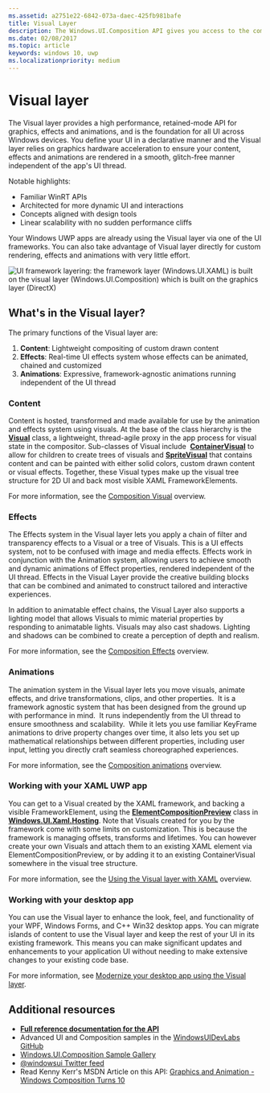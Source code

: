 ```yaml
---
ms.assetid: a2751e22-6842-073a-daec-425fb981bafe
title: Visual Layer
description: The Windows.UI.Composition API gives you access to the composition layer between the framework layer (XAML), and the graphics layer (DirectX).
ms.date: 02/08/2017
ms.topic: article
keywords: windows 10, uwp
ms.localizationpriority: medium
---
```

# Visual layer

The Visual layer provides a high performance, retained-mode API for graphics, effects and animations, and is the foundation for all UI across Windows devices. You define your UI in a declarative manner and the Visual layer relies on graphics hardware acceleration to ensure your content, effects and animations are rendered in a smooth, glitch-free manner independent of the app's UI thread.

Notable highlights:

* Familiar WinRT APIs
* Architected for more dynamic UI and interactions
* Concepts aligned with design tools
* Linear scalability with no sudden performance cliffs

Your Windows UWP apps are already using the Visual layer via one of the UI frameworks. You can also take advantage of Visual layer directly for custom rendering, effects and animations with very little effort.

![UI framework layering: the framework layer (Windows.UI.XAML) is built on the visual layer (Windows.UI.Composition) which is built on the graphics layer (DirectX)](images/layers-win-ui-composition.png)

## What's in the Visual layer?

The primary functions of the Visual layer are:

1. **Content**: Lightweight compositing of custom drawn content
1. **Effects**: Real-time UI effects system whose effects can be animated, chained and customized
1. **Animations**: Expressive, framework-agnostic animations running independent of the UI thread

### Content

Content is hosted, transformed and made available for use by the animation and effects system using visuals. At the base of the class hierarchy is the [**Visual**](/uwp/api/Windows.UI.Composition.Visual) class, a lightweight, thread-agile proxy in the app process for visual state in the compositor. Sub-classes of Visual include  [**ContainerVisual**](/uwp/api/Windows.UI.Composition.ContainerVisual) to allow for children to create trees of visuals and [**SpriteVisual**](/uwp/api/Windows.UI.Composition.SpriteVisual) that contains content and can be painted with either solid colors, custom drawn content or visual effects. Together, these Visual types make up the visual tree structure for 2D UI and back most visible XAML FrameworkElements.

For more information, see the [Composition Visual](composition-visual-tree.md) overview.

### Effects

The Effects system in the Visual layer lets you apply a chain of filter and transparency effects to a Visual or a tree of Visuals. This is a UI effects system, not to be confused with image and media effects. Effects work in conjunction with the Animation system, allowing users to achieve smooth and dynamic animations of Effect properties, rendered independent of the UI thread. Effects in the Visual Layer provide the creative building blocks that can be combined and animated to construct tailored and interactive experiences.

In addition to animatable effect chains, the Visual Layer also supports a lighting model that allows Visuals to mimic material properties by responding to animatable lights. Visuals may also cast shadows. Lighting and shadows can be combined to create a perception of depth and realism.

For more information, see the [Composition Effects](composition-effects.md) overview.

### Animations

The animation system in the Visual layer lets you move visuals, animate effects, and drive transformations, clips, and other properties.  It is a framework agnostic system that has been designed from the ground up with performance in mind.  It runs independently from the UI thread to ensure smoothness and scalability.  While it lets you use familiar KeyFrame animations to drive property changes over time, it also lets you set up mathematical relationships between different properties, including user input, letting you directly craft seamless choreographed experiences.

For more information, see the [Composition animations](composition-animation.md) overview.

### Working with your XAML UWP app

You can get to a Visual created by the XAML framework, and backing a visible FrameworkElement, using the [**ElementCompositionPreview**](/uwp/api/Windows.UI.Xaml.Hosting.ElementCompositionPreview) class in [**Windows.UI.Xaml.Hosting**](/uwp/api/Windows.UI.Xaml.Hosting). Note that Visuals created for you by the framework come with some limits on customization. This is because the framework is managing offsets, transforms and lifetimes. You can however create your own Visuals and attach them to an existing XAML element via ElementCompositionPreview, or by adding it to an existing ContainerVisual somewhere in the visual tree structure.

For more information, see the [Using the Visual layer with XAML](using-the-visual-layer-with-xaml.md) overview.

### Working with your desktop app

You can use the Visual layer to enhance the look, feel, and functionality of your WPF, Windows Forms, and C++ Win32 desktop apps. You can migrate islands of content to use the Visual layer and keep the rest of your UI in its existing framework. This means you can make significant updates and enhancements to your application UI without needing to make extensive changes to your existing code base.

For more information, see [Modernize your desktop app using the Visual layer](/windows/apps/desktop/modernize/visual-layer-in-desktop-apps).

## Additional resources

* [**Full reference documentation for the API**](/uwp/api/Windows.UI.Composition)
* Advanced UI and Composition samples in the [WindowsUIDevLabs GitHub](https://github.com/microsoft/WindowsCompositionSamples)
* [Windows.UI.Composition Sample Gallery](https://www.microsoft.com/store/apps/9pp1sb5wgnww)
* [@windowsui Twitter feed ](https://twitter.com/windowsui)
* Read Kenny Kerr's MSDN Article on this API: [Graphics and Animation - Windows Composition Turns 10](/archive/msdn-magazine/2015/windows-10-special-issue/graphics-and-animation-windows-composition-turns-10)
